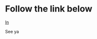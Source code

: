 # Follow the link below

[In](https://www.instagram.com/p/Cd87pPurnpF/?igshid=YmMyMTA2M2Y=)

See ya
